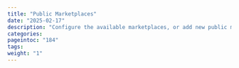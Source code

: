 ```yaml
---
title: "Public Marketplaces"
date: "2025-02-17"
description: "Configure the available marketplaces, or add new public marketplaces"
categories:
pageintoc: "184"
tags:
weight: "1"
---
```


<a id="public-marketplaces"></a>

<!--# Public Marketplaces -->
